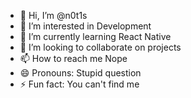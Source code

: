 - 👋 Hi, I’m @n0t1s
- 👀 I’m interested in Development
- 🌱 I’m currently learning React Native
- 💞️ I’m looking to collaborate on projects
- 📫 How to reach me Nope
- 😄 Pronouns: Stupid question
- ⚡ Fun fact: You can't find me

<!---
n0t1s/n0t1s is a ✨ special ✨ repository because its `README.md` (this file) appears on your GitHub profile.
You can click the Preview link to take a look at your changes.
--->
